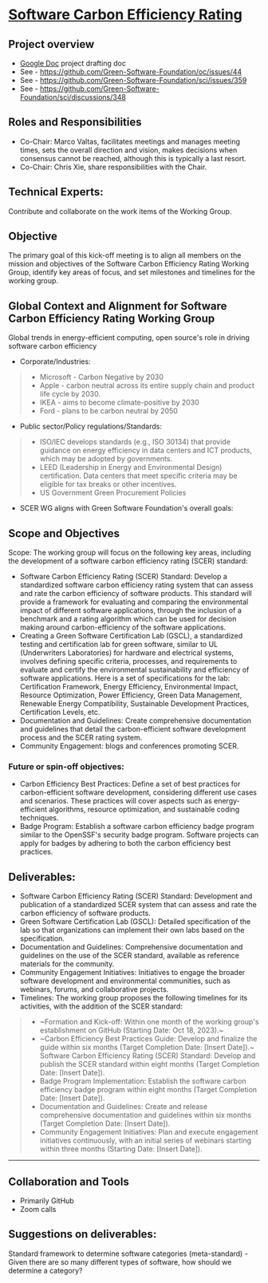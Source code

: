 # [Software Carbon Efficiency Rating](https://github.com/Green-Software-Foundation/scer#software-carbon-efficiency-rating-scer)

## Project overview
- [Google Doc](https://docs.google.com/document/d/19ymiN4EXYNayt7Ie_jIY48spJVBOtqkxwPApRjna4yw/edit) project drafting doc
- See - https://github.com/Green-Software-Foundation/oc/issues/44
- See - https://github.com/Green-Software-Foundation/sci/issues/359
- See - https://github.com/Green-Software-Foundation/sci/discussions/348

## **Roles and Responsibilities**
* Co-Chair: Marco Valtas, facilitates meetings and manages meeting times, sets the overall direction and vision, makes decisions when consensus cannot be reached, although this is typically a last resort.
* Co-Chair: Chris Xie, share responsibilities with the Chair.

## **Technical Experts:**
Contribute and collaborate on the work items of the Working Group.

## **Objective**
The primary goal of this kick-off meeting is to align all members on the mission and objectives of the Software Carbon Efficiency Rating Working Group, identify key areas of focus, and set milestones and timelines for the working group.

## **Global Context and Alignment for Software Carbon Efficiency Rating Working Group**

Global trends in energy-efficient computing, open source's role in driving software carbon efficiency
* Corporate/Industries:
> * Microsoft - Carbon Negative by 2030
> * Apple - carbon neutral across its entire supply chain and product life cycle by 2030.
> * IKEA - aims to become climate-positive by 2030
> * Ford - plans to be carbon neutral by 2050
* Public sector/Policy regulations/Standards:
> * ISO/IEC develops standards (e.g., ISO 30134) that provide guidance on energy efficiency in data centers and ICT products, which may be adopted by governments.
> * LEED (Leadership in Energy and Environmental Design) certification. Data centers that meet specific criteria may be eligible for tax breaks or other incentives.
> * US Government Green Procurement Policies
* SCER WG aligns with Green Software Foundation's overall goals:

## **Scope and Objectives**
Scope: The working group will focus on the following key areas, including the development of a software carbon efficiency rating (SCER) standard:
* Software Carbon Efficiency Rating (SCER) Standard: Develop a standardized software carbon efficiency rating system that can assess and rate the carbon efficiency of software products. This standard will provide a framework for evaluating and comparing the environmental impact of different software applications, through the inclusion of a benchmark and a rating algorithm which can be used for decision making around carbon-efficiency of the software applications. 
* Creating a Green Software Certification Lab (GSCL), a standardized testing and certification lab for green software, similar to UL (Underwriters Laboratories) for hardware and electrical systems, involves defining specific criteria, processes, and requirements to evaluate and certify the environmental sustainability and efficiency of software applications. Here is a set of specifications for the lab: Certification Framework, Energy Efficiency, Environmental Impact, Resource Optimization, Power Efficiency, Green Data Management, Renewable Energy Compatibility, Sustainable Development Practices, Certification Levels, etc.
* Documentation and Guidelines: Create comprehensive documentation and guidelines that detail the carbon-efficient software development process and the SCER rating system. 
* Community Engagement: blogs and conferences promoting SCER.

### Future or spin-off objectives:
* Carbon Efficiency Best Practices: Define a set of best practices for carbon-efficient software development, considering different use cases and scenarios. These practices will cover aspects such as energy-efficient algorithms, resource optimization, and sustainable coding techniques.
* Badge Program: Establish a software carbon efficiency badge program similar to the OpenSSF's security badge program. Software projects can apply for badges by adhering to both the carbon efficiency best practices.

## Deliverables:
* Software Carbon Efficiency Rating (SCER) Standard: Development and publication of a standardized SCER system that can assess and rate the carbon efficiency of software products.
* Green Software Certification Lab (GSCL): Detailed specification of the lab so that organizations can implement their own labs based on the specification.
* Documentation and Guidelines: Comprehensive documentation and guidelines on the use of the SCER standard, available as reference materials for the community.
* Community Engagement Initiatives: Initiatives to engage the broader software development and environmental communities, such as webinars, forums, and collaborative projects.
* Timelines: The working group proposes the following timelines for its activities, with the addition of the SCER standard:
> * ~Formation and Kick-off: Within one month of the working group's establishment on GitHub (Starting Date: Oct 18, 2023).~
> * ~Carbon Efficiency Best Practices Guide: Develop and finalize the guide within six months (Target Completion Date: [Insert Date]).~
> Software Carbon Efficiency Rating (SCER) Standard: Develop and publish the SCER standard within eight months (Target Completion Date: [Insert Date]).
> * Badge Program Implementation: Establish the software carbon efficiency badge program within eight months (Target Completion Date: [Insert Date]).
> * Documentation and Guidelines: Create and release comprehensive documentation and guidelines within six months (Target Completion Date: [Insert Date]).
> * Community Engagement Initiatives: Plan and execute engagement initiatives continuously, with an initial series of webinars starting within three months (Starting Date: [Insert Date]).
***

## **Collaboration and Tools** 
* Primarily GitHub
* Zoom calls

## **Suggestions on deliverables:**
Standard framework to determine software categories (meta-standard) - Given there are so many different types of software, how should we determine a category?


